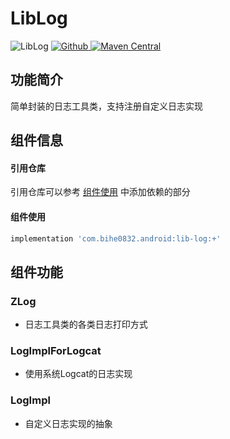 # LibLog

![LibLog](https://img.shields.io/badge/AndroidAppFactory-LibLog-brightgreen)
[ ![Github](https://img.shields.io/badge/Github-LibLog-brightgreen?style=social) ](https://github.com/bihe0832/AndroidAppFactory/tree/master/LibLog)
[ ![Maven Central](https://img.shields.io/maven-central/v/com.bihe0832.android/lib-log) ](https://search.maven.org/artifact/com.bihe0832.android/lib-log)

## 功能简介

简单封装的日志工具类，支持注册自定义日志实现

## 组件信息

#### 引用仓库

引用仓库可以参考 [组件使用](./../start.md) 中添加依赖的部分

#### 组件使用

```groovy
implementation 'com.bihe0832.android:lib-log:+'
```

## 组件功能

### ZLog

- 日志工具类的各类日志打印方式
    
###  LogImplForLogcat

- 使用系统Logcat的日志实现
    
### LogImpl

- 自定义日志实现的抽象    
